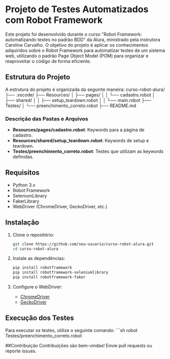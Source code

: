 # Projeto de Testes Automatizados com Robot Framework

Este projeto foi desenvolvido durante o curso "Robot Framework: automatizando testes no padrão BDD" da Alura, ministrado pela instrutora Caroline Carvalho. O objetivo do projeto é aplicar os conhecimentos adquiridos sobre o Robot Framework para automatizar testes de um sistema web, utilizando o padrão Page Object Model (POM) para organizar e reaproveitar o código de forma eficiente.

## Estrutura do Projeto

A estrutura do projeto é organizada da seguinte maneira:
      curso-robot-alura/
      ├── .vscode/
      ├── Resources/
      │ ├── pages/
      │ │ └── cadastro.robot
      │ ├── shared/
      │ │ ├── setup_teardown.robot
      │ │ └── main.robot
      ├── Testes/
      │ └── preenchimento_correto.robot
      ├── README.md

### Descrição das Pastas e Arquivos

- **Resources/pages/cadastro.robot**: Keywords para a página de cadastro.
- **Resources/shared/setup_teardown.robot**: Keywords de setup e teardown.
- **Testes/preenchimento_correto.robot**: Testes que utilizam as keywords definidas.

## Requisitos

- Python 3.x
- Robot Framework
- SeleniumLibrary
- FakerLibrary
- WebDriver (ChromeDriver, GeckoDriver, etc.)

## Instalação

1. Clone o repositório:
    ```sh
    git clone https://github.com/seu-usuario/curso-robot-alura.git
    cd curso-robot-alura
    ```

2. Instale as dependências:
    ```sh
    pip install robotframework
    pip install robotframework-seleniumlibrary
    pip install robotframework-faker
    ```

3. Configure o WebDriver:
    - [ChromeDriver](https://sites.google.com/a/chromium.org/chromedriver/)
    - [GeckoDriver](https://github.com/mozilla/geckodriver/releases)

## Execução dos Testes

Para executar os testes, utilize o seguinte comando:
      ```sh
      robot Testes/preenchimento_correto.robot

##Contribuição
Contribuições são bem-vindas! Envie pull requests ou reporte issues.
